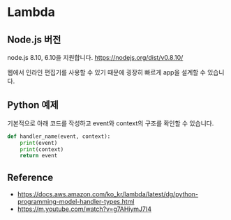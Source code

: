 # Lambda


## Node.js 버전
node.js 8.10, 6.10을 지원합니다.
https://nodejs.org/dist/v0.8.10/


웹에서 인라인 편집기를 사용할 수 있기 때문에 굉장히 빠르게 app을 설계할 수 있습니다.

## Python 예제
기본적으로 아래 코드를 작성하고 event와 context의 구조를 확인할 수 있습니다.

```python
def handler_name(event, context): 
    print(event)
    print(context)
    return event
```

## Reference
- https://docs.aws.amazon.com/ko_kr/lambda/latest/dg/python-programming-model-handler-types.html
- https://m.youtube.com/watch?v=g7AHiymJ7I4